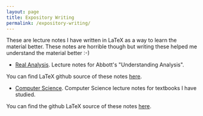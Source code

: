 ```yaml
---
layout: page
title: Expository Writing
permalink: /expository-writing/
---
```


These are lecture notes I have written in LaTeX as a way to learn the material better. These notes are horrible though but writing these helped me understand the material better :-)

- [Real Analysis](https://jobhdez.github.io/analysis.pdf). Lecture notes for Abbott's "Understanding Analysis".

You can find  LaTeX github source of these notes [here](https://github.com/Jobhdez/real-analysis).

- [Computer Science](https://jobhdez.github.io/cs_digest.pdf). Computer Science lecture notes for textbooks I have studied.

You can find the github LaTeX source of these notes [here](https://github.com/Jobhdez/CS-digest).